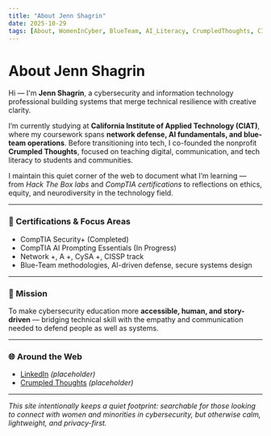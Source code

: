 ```yaml
---
title: "About Jenn Shagrin"
date: 2025-10-29
tags: [About, WomenInCyber, BlueTeam, AI_Literacy, CrumpledThoughts, CIAT]
---
```


# About Jenn Shagrin

Hi — I'm **Jenn Shagrin**, a cybersecurity and information technology professional
building systems that merge technical resilience with creative clarity.

I’m currently studying at **California Institute of Applied Technology (CIAT)**,
where my coursework spans **network defense, AI fundamentals, and blue-team operations**.
Before transitioning into tech, I co-founded the nonprofit **Crumpled Thoughts**, 
focused on teaching digital, communication, and tech literacy to students and communities.

I maintain this quiet corner of the web to document what I’m learning —
from *Hack The Box labs* and *CompTIA certifications* to reflections on 
ethics, equity, and neurodiversity in the technology field.

---

### 📘 Certifications & Focus Areas
- CompTIA Security+ (Completed)
- CompTIA AI Prompting Essentials (In Progress)
- Network +, A +, CySA +, CISSP track
- Blue-Team methodologies, AI-driven defense, secure systems design

---

### 🤝 Mission
To make cybersecurity education more **accessible, human, and story-driven** —
bridging technical skill with the empathy and communication needed to
defend people as well as systems.

---

### 🌐 Around the Web
- [LinkedIn](https://www.linkedin.com/) *(placeholder)*
- [Crumpled Thoughts](https://crumpledthoughts.org) *(placeholder)*

---

*This site intentionally keeps a quiet footprint: searchable for those
looking to connect with women and minorities in cybersecurity,
but otherwise calm, lightweight, and privacy-first.*
